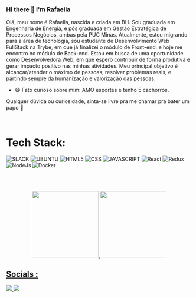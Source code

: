 ### Hi there 👋 I'm Rafaella

Olá, meu nome é Rafaella, nascida e criada em BH. 
Sou graduada em Engenharia de Energia, e pós graduada em Gestão Estratégica de Processos Negócios, ambas pela PUC Minas. Atualmente, estou migrando para a área de tecnologia, sou estudante de Desenvolvimento Web FullStack na Trybe, em que já finalizei o módulo de Front-end, e hoje me encontro no módulo de Back-end.
Estou em busca de uma oportunidade como Desenvolvedora Web, em que espero contribuir de forma produtiva e gerar impacto positivo nas minhas atividades. Meu principal objetivo é alcançar/atender o máximo de pessoas, resolver problemas reais, e partindo sempre da humanização e valorização das pessoas.

- 😄 Fato curioso sobre mim: AMO esportes e tenho 5 cachorros.

Qualquer dúvida ou curiosidade, sinta-se livre pra me chamar pra bater um papo 👯

<br>

# Tech Stack:

![SLACK](https://img.shields.io/badge/Slack-4A154B?style=for-the-badge&logo=slack&logoColor=white)
![UBUNTU](https://img.shields.io/badge/Ubuntu-E95420?style=for-the-badge&logo=ubuntu&logoColor=white)
![HTML5](https://img.shields.io/badge/HTML5-E34F26?style=for-the-badge&logo=html5&logoColor=white)
![CSS](https://img.shields.io/badge/CSS3-1572B6?style=for-the-badge&logo=css3&logoColor=white)
![JAVASCRIPT](https://img.shields.io/badge/JavaScript-323330?style=for-the-badge&logo=javascript&logoColor=F7DF1E)
![React](https://img.shields.io/badge/React-20232A?style=for-the-badge&logo=react&logoColor=61DAFB)
![Redux](https://img.shields.io/badge/Redux-593D88?style=for-the-badge&logo=redux&logoColor=white)
![NodeJs](https://img.shields.io/badge/Node.js-339933?style=for-the-badge&logo=nodedotjs&logoColor=white)
![Docker](https://img.shields.io/badge/Docker-2CA5E0?style=for-the-badge&logo=docker&logoColor=white)

<br><br>

<div align="center">
  <a href="https://github.com/rafaellaladeira">
  <img height="180em" src="https://github-readme-stats.vercel.app/api?username=rafaellaladeira&show_icons=true&theme=radical"/>
  <img height="180em" src="https://github-readme-stats.vercel.app/api/top-langs/?username=rafaellaladeira&layout=compact&langs_count=7&theme=radical"/> 
</div>

 ## Socials :
  
  <div>
    <a href="https://www.instagram.com/rafaella.ladeira"><img src="https://img.shields.io/badge/Instagram-%23E4405F.svg?logo=Instagram&logoColor=white"/>
  <a href="https://www.linkedin.com/in/rafaella-ladeira"><img src="https://img.shields.io/badge/LinkedIn-%230077B5.svg?logo=linkedin&logoColor=white"/>
  </div>

